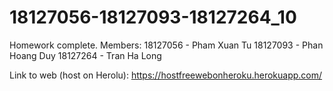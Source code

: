 # 18127056-18127093-18127264_10

 Homework complete.
 Members:
    18127056 - Pham Xuan Tu
    18127093 - Phan Hoang Duy
    18127264 - Tran Ha Long
    
 Link to web (host on Herolu): https://hostfreewebonheroku.herokuapp.com/
